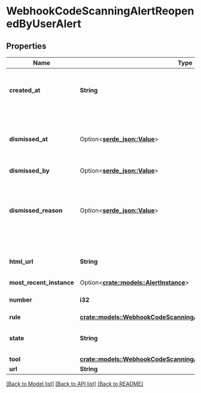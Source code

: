 # WebhookCodeScanningAlertReopenedByUserAlert

## Properties

Name | Type | Description | Notes
------------ | ------------- | ------------- | -------------
**created_at** | **String** | The time that the alert was created in ISO 8601 format: `YYYY-MM-DDTHH:MM:SSZ.` | 
**dismissed_at** | Option<[**serde_json::Value**](.md)> | The time that the alert was dismissed in ISO 8601 format: `YYYY-MM-DDTHH:MM:SSZ`. | 
**dismissed_by** | Option<[**serde_json::Value**](.md)> |  | 
**dismissed_reason** | Option<[**serde_json::Value**](.md)> | The reason for dismissing or closing the alert. Can be one of: `false positive`, `won't fix`, and `used in tests`. | 
**html_url** | **String** | The GitHub URL of the alert resource. | 
**most_recent_instance** | Option<[**crate::models::AlertInstance**](Alert_Instance.md)> |  | [optional]
**number** | **i32** | The code scanning alert number. | 
**rule** | [**crate::models::WebhookCodeScanningAlertAppearedInBranchAlertRule**](webhook_code_scanning_alert_appeared_in_branch_alert_rule.md) |  | 
**state** | **String** | State of a code scanning alert. | 
**tool** | [**crate::models::WebhookCodeScanningAlertAppearedInBranchAlertTool**](webhook_code_scanning_alert_appeared_in_branch_alert_tool.md) |  | 
**url** | **String** |  | 

[[Back to Model list]](../README.md#documentation-for-models) [[Back to API list]](../README.md#documentation-for-api-endpoints) [[Back to README]](../README.md)


